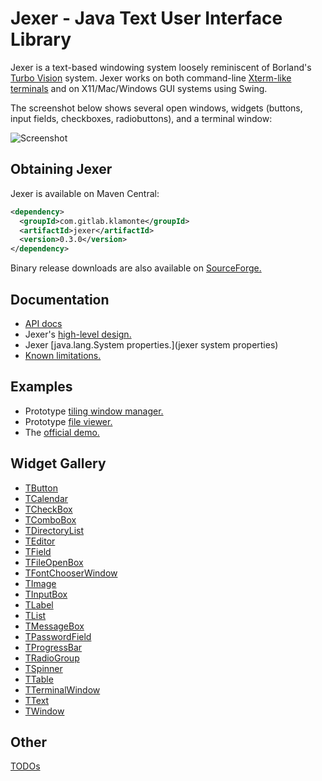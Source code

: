 Jexer - Java Text User Interface Library
========================================

Jexer is a text-based windowing system loosely reminiscent of Borland's [Turbo Vision](http://en.wikipedia.org/wiki/Turbo_Vision) system.  Jexer works on both command-line [Xterm-like terminals](terminals) and on X11/Mac/Windows GUI systems using Swing.

The screenshot below shows several open windows, widgets (buttons, input fields, checkboxes, radiobuttons), and a terminal window:

![Screenshot](https://gitlab.com/klamonte/jexer/raw/master/screenshots/screenshot1.png)

Obtaining Jexer
---------------

Jexer is available on Maven Central:

```xml
<dependency>
  <groupId>com.gitlab.klamonte</groupId>
  <artifactId>jexer</artifactId>
  <version>0.3.0</version>
</dependency>
```

Binary release downloads are also available on [SourceForge.](https://sourceforge.net/projects/jexer/files/jexer/)

Documentation
-------------

* [API docs](https://jexer.sourceforge.io/apidocs/api/index.html)
* Jexer's [high-level design.](high-level-design)
* Jexer [java.lang.System properties.](jexer system properties)
* [Known limitations.](limitations)



Examples
--------

* Prototype [tiling window manager.](example-tiling-wm)
* Prototype [file viewer.](example-image-viewer)
* The [official demo.](demo-application)


Widget Gallery
--------------

* [TButton](widget-tbutton)
* [TCalendar](widget-tcalendar)
* [TCheckBox](widget-tcheckbox)
* [TComboBox](widget-tcombobox)
* [TDirectoryList](widget-tdirectorylist)
* [TEditor](widget-teditor)
* [TField](widget-tfield)
* [TFileOpenBox](widget-tfileopenbox)
* [TFontChooserWindow](widget-tfontchooserwindow)
* [TImage](widget-timage)
* [TInputBox](widget-tinputbox)
* [TLabel](widget-tlabel)
* [TList](widget-tlist)
* [TMessageBox](widget-tmessagebox)
* [TPasswordField](widget-tpasswordfield)
* [TProgressBar](widget-tprogressbar)
* [TRadioGroup](widget-tradiogroup)
* [TSpinner](widget-tspinner)
* [TTable](widget-ttable)
* [TTerminalWindow](widget-tterminalwindow)
* [TText](widget-ttext)
* [TWindow](widget-twindow)



Other
-----

[TODOs](Wiki-TODO-List)
